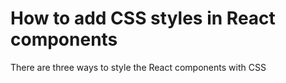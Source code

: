 # How to add CSS styles in React components

There are three ways to style the React components with CSS 
